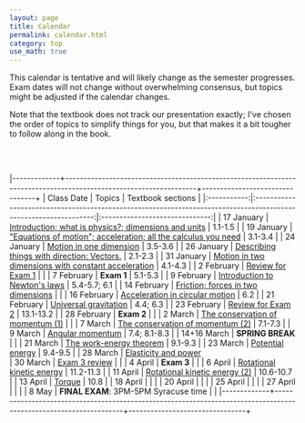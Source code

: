 ```yaml
---
layout: page
title: Calendar
permalink: calendar.html
category: top 
use_math: true
---
```


    
This calendar is tentative and will likely change as the semester progresses. Exam dates will not change without overwhelming consensus, but topics might be adjusted if the calendar changes.

Note that the textbook does not track our presentation exactly; I've chosen the order of topics to simplify things for you, but that makes it a bit tougher to follow along in the book.

<br><br>

|-------------+------------------------------------------------------------------------------------------------------------------+--------------------------------+
| Class Date  | Topics                                                                                                           | Textbook sections              |
|:-----------:|:----------------------------------------------------------------------------------------------------------------:|:------------------------------:|
| 17 January  | <a href="slides/lec1/lecture1.pdf">Introduction; what is physics?; dimensions and units</a>                                             | 1.1-1.5                        |
| 19 January  | <a href="slides/lec2/lecture2.pdf">"Equations of motion"; acceleration; all the calculus you need</a>                                                   | 3.1-3.4                        |
| 24 January  | <a href="slides/lec3/lecture3.pdf">Motion in one dimension</a>                                                                                          | 3.5-3.6                        |
| 26 January  | <a href="slides/lec4/lecture4.pdf">Describing things with direction: Vectors.</a>                                                                       | 2.1-2.3                        |
| 31 January  | <a href="slides/lec5/lecture5.pdf">Motion in two dimensions with constant acceleration</a>                                                                                                | 4.1-4.3                        |
| 2  February | <a href="slides/lec6/lecture6.pdf">Review for Exam 1</a>                                                                                                |                                |
| 7  February | **Exam 1**                                                                                                       | 5.1-5.3                        |
| 9  February | <a href="slides/lec7/lecture7.pdf">Introduction to Newton's laws</a>                                                                              | 5.4-5.7; 6.1                   |
| 14 February | <a href="slides/lec8/lecture8.pdf">Friction; forces in two dimensions</a>                                                           |                                |
| 16 February | <a href="slides/lec9/lecture-circular-motion.pdf">Acceleration in circular motion</a>                                                                                  | 6.2                            |
| 21 February | <a href="slides/lec10/lecture-universal-gravitation.pdf">Universal gravitation</a>                                                                 | 4.4; 6.3                       |
| 23 February | <a href="slides/lec11/lecture-exam2-review.pdf">Review for Exam 2</a>                                                                                                        | 13.1-13.2                      |
| 28 February | **Exam 2**                                                                                                       |                                |
| 2 March     | <a href="slides/lec12/lecture-momentum.pdf">The conservation of momentum (1)</a>                                                                                 |                                |
| 7  March    | <a href="slides/lec13/lecture-momentum-2.pdf">The conservation of momentum (2)</a>                                  | 7.1-7.3                        |
| 9  March    | <a href="slides/lecture-angular-momentum/lecture-angular-momentum.pdf">Angular momentum</a>
                                                                                                 | 7.4; 8.1-8.3                   |
| 14+16 March | **SPRING BREAK**                                                                                                 |                                |
| 21 March    | <a href="slides/lecture-work-energy-theorem/lecture-work-energy-theorem.pdf">The work-energy theorem</a>                                                                           | 9.1-9.3                        | 
| 23 March    | <a href="slides/lecture-potential-energy/lecture-potential-energy.pdf">Potential energy</a>                                                                                               | 9.4-9.5                        |
| 28 March    | <a href="slides/lecture-springs-power/lecture-springs-power.pdf">Elasticity and power</a>                               
| 30 March    | <a href="slides/lecture-exam-3-review/lecture-exam-3-review.pdf">Exam 3 review</a>                                                                                                |                                |
| 4  April    | **Exam 3**                                                                                                       |                                |
| 6  April    | <a href="slides/lecture-rotational-kinetic-energy/lecture-rotational-kinetic-energy.pdf">Rotational kinetic energy</a>                                                                                       | 11.2-11.3                      |
| 11 April    | <a href="slides/lecture-rotational-kinetic-energy-2/lecture-rotational-kinetic-energy-2.pdf">Rotational kinetic energy (2)</a>                                 | 10.6-10.7                      |
| 13 April    | <a href="slides/lecture-torque/lecture-torque.pdf">Torque</a>                                 | 10.8                           |
| 18 April    |                                   |                                |
| 20 April    |                                  |                                | 
| 25 April    |                                  |                                |
| 27 April    |                                  |                                |
| 8 May      | **FINAL EXAM**: 3PM-5PM Syracuse time                                                                            |                                |
|-------------+------------------------------------------------------------------------------------------------------------------+--------------------------------+




